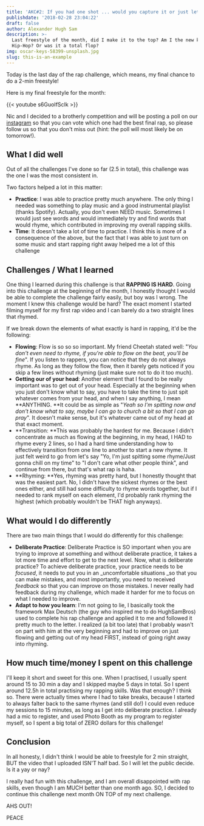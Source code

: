 ```yaml
---
title: 'AKC#2: If you had one shot ... would you capture it or just let it slip?'
publishdate: '2018-02-28 23:04:22'
draft: false
author: Alexander Hugh Sam
description: >-
  Last freestyle of the month, did I make it to the top? Am I the new king of
  Hip-Hop? Or was it a total flop?
img: oscar-keys-58399-unsplash.jpg
slug: this-is-an-example
---
```

Today is the last day of the rap challenge, which means, my final chance to do a 2-min freestyle! 

Here is my final freestyle for the month:

{{< youtube s6GuoIfScIk >}}

Nic and I decided to a brotherly competition and will be posting a poll on our [instagram](https://www.instagram.com/hughsambros/) so that you can vote which one had the best final rap, so please follow us so that you don't miss out (hint: the poll will most likely be on tomorrow!).

## What I did well

Out of all the challenges I've done so far (2.5 in total), this challenge was the one I was the most consistent in. 

Two factors helped a lot in this matter:

* **Practice**: I was able to practice pretty much anywhere. The only thing I needed was something to play music and a good instrumental playlist (thanks Spotify). Actually, you don't even NEED music. Sometimes I would just see words and would immediately try and find words that would rhyme, which contributed in improving my overall rapping skills.
* **Time**: It doesn't take a lot of time to practice. I think this is more of a consequence of the above, but the fact that I was able to just turn on some music and start rapping right away helped me a lot of this challenge

## Challenges / What I learned

One thing I learned during this challenge is that **RAPPING IS HARD**. Going into this challenge at the beginning of the month, I honestly thought I would be able to complete the challenge fairly easily, but boy was I wrong. The moment I knew this challenge would be hard? The exact moment I started filming myself for my first rap video and I can barely do a two straight lines that rhymed.

If we break down the elements of what exactly is hard in rapping, it'd be the following:

* **Flowing**: Flow is so so so important. My friend Cheetah stated well: "_You don't even need to rhyme, if you're able to flow on the beat, you'll be fine_". If you listen to rappers, you can notice that they do not always rhyme. As long as they follow the flow, then it barely gets noticed if you skip a few lines without rhyming (just make sure not to do it too much). 
* **Getting our of your head**: Another element that I found to be really important was to get out of your head. Especially at the beginning when you just don't know what to say, you have to take the time to just spit whatever comes from your head, and when I say anything, I mean **ANYTHING. **It could be as simple as "_Yeah so I'm spitting now and don't know what to say, maybe I can go to church a bit so that I can go pray_". It doesn't make sense, but it's whatever came out of my head at that exact moment.
* **Transition: **This was probably the hardest for me. Because I didn't concentrate as much as flowing at the beginning, in my head, I HAD to rhyme every 2 lines, so I had a hard time understanding how to effectively transition from one line to another to start a new rhyme. It just felt weird to go from let's say "Yo, I'm just spitting some rhyme/Just gonna chill on my time" to "I don't care what other people think", and continue from there, but that's what rap is haha.
* **Rhyming: **Yes, rhyming was pretty hard, but I honestly thought that was the easiest part. No, I didn't have the sickest rhymes or the best ones either, and still had some difficulty to rhyme words together, but if I needed to rank myself on each element, I'd probably rank rhyming the highest (which probably wouldn't be THAT high anyways).

## What would I do differently

There are two main things that I would do differently for this challenge:

* **Deliberate Practice**: Deliberate Practice is SO important when you are trying to improve at something and without deliberate practice, it takes a lot more time and effort to get to the next level. Now, what is deliberate practice? To achieve deliberate practice, your practice needs to be _focused_, it needs to put you in an _uncomfortable situations _so that you can make mistakes, and most importantly, you need to received _feedback_ so that you can improve on those mistakes. I never really had feedback during my challenge, which made it harder for me to focus on what I needed to improve. 
* **Adapt to how you learn**: I'm not going to lie, I basically took the framework Max Deutsch (the guy who inspired me to do HughSamBros) used to complete his rap challenge and applied it to me and followed it pretty much to the letter. I realized (a bit too late) that I probably wasn't on part with him at the very beginning and had to improve on just flowing and getting out of my head FIRST, instead of going right away into rhyming.

## How much time/money I spent on this challenge

I'll keep it short and sweet for this one. When I practised, I usually spent around 15 to 30 min a day and I skipped maybe 5 days in total. So I spent around 12.5h in total practising my rapping skills. Was that enough? I think so. There were actually times where I had to take breaks, because I started to always falter back to the same rhymes (and still do!) I could even reduce my sessions to 15 minutes, as long as I get into deliberate practice. I already had a mic to register, and used Photo Booth as my program to register myself, so I spent a big total of ZERO dollars for this challenge!

## Conclusion

In all honesty, I didn't think I would be able to freestyle for 2 min straight, BUT the video that I uploaded ISN'T half bad. So I will let the public decide. Is it a yay or nay? 

I really had fun with this challenge, and I am overall disappointed with rap skills, even though I am MUCH better than one month ago. SO, I decided to continue this challenge next month ON TOP of my next challenge. 

AHS OUT!

PEACE
